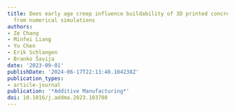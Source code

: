 ```yaml
---
title: Does early age creep influence buildability of 3D printed concrete? Insights
  from numerical simulations
authors:
- Ze Chang
- Minfei Liang
- Yu Chen
- Erik Schlangen
- Branko Šavija
date: '2023-09-01'
publishDate: '2024-06-17T22:13:40.104238Z'
publication_types:
- article-journal
publication: '*Additive Manufacturing*'
doi: 10.1016/j.addma.2023.103788
---
```

